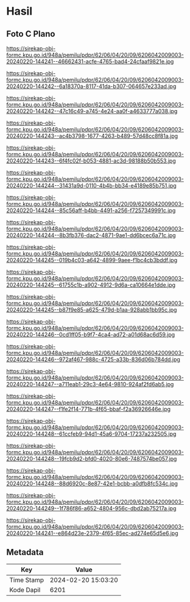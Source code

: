 # Hasil

## Foto C Plano

https://sirekap-obj-formc.kpu.go.id/948a/pemilu/pdpr/62/06/04/20/09/6206042009003-20240220-144241--46662431-acfe-4765-bad4-24cfaaf9821e.jpg

https://sirekap-obj-formc.kpu.go.id/948a/pemilu/pdpr/62/06/04/20/09/6206042009003-20240220-144242--6a18370a-8117-41da-b307-064657e233ad.jpg

https://sirekap-obj-formc.kpu.go.id/948a/pemilu/pdpr/62/06/04/20/09/6206042009003-20240220-144242--47c16c49-a745-4e24-aa0f-a4633777a038.jpg

https://sirekap-obj-formc.kpu.go.id/948a/pemilu/pdpr/62/06/04/20/09/6206042009003-20240220-144243--ac4b3798-1677-4263-b489-57d48cc8f81a.jpg

https://sirekap-obj-formc.kpu.go.id/948a/pemilu/pdpr/62/06/04/20/09/6206042009003-20240220-144243--6f4fc02f-b053-4881-ac3d-98188b50b553.jpg

https://sirekap-obj-formc.kpu.go.id/948a/pemilu/pdpr/62/06/04/20/09/6206042009003-20240220-144244--31431a9d-0110-4b4b-bb34-e4189e85b751.jpg

https://sirekap-obj-formc.kpu.go.id/948a/pemilu/pdpr/62/06/04/20/09/6206042009003-20240220-144244--85c56aff-b4bb-4491-a256-f7257349991c.jpg

https://sirekap-obj-formc.kpu.go.id/948a/pemilu/pdpr/62/06/04/20/09/6206042009003-20240220-144244--8b3fb376-dac2-4871-9ae1-dd6bcec6a71c.jpg

https://sirekap-obj-formc.kpu.go.id/948a/pemilu/pdpr/62/06/04/20/09/6206042009003-20240220-144245--019b4c03-a642-4899-9aee-f1bc4cb3bddf.jpg

https://sirekap-obj-formc.kpu.go.id/948a/pemilu/pdpr/62/06/04/20/09/6206042009003-20240220-144245--61755c1b-a902-4912-9d6a-ca10664e1dde.jpg

https://sirekap-obj-formc.kpu.go.id/948a/pemilu/pdpr/62/06/04/20/09/6206042009003-20240220-144245--b87f9e85-a625-479d-b1aa-928abb1bb95c.jpg

https://sirekap-obj-formc.kpu.go.id/948a/pemilu/pdpr/62/06/04/20/09/6206042009003-20240220-144246--0cd1ff05-b9f7-4ca4-ad72-a01d68ac6d59.jpg

https://sirekap-obj-formc.kpu.go.id/948a/pemilu/pdpr/62/06/04/20/09/6206042009003-20240220-144246--972af467-988c-4725-a33b-836d06b784dd.jpg

https://sirekap-obj-formc.kpu.go.id/948a/pemilu/pdpr/62/06/04/20/09/6206042009003-20240220-144247--a711eab1-29c3-4e64-9810-924af2fd6ab5.jpg

https://sirekap-obj-formc.kpu.go.id/948a/pemilu/pdpr/62/06/04/20/09/6206042009003-20240220-144247--f1fe2f14-771b-4f65-bbaf-f2a36926646e.jpg

https://sirekap-obj-formc.kpu.go.id/948a/pemilu/pdpr/62/06/04/20/09/6206042009003-20240220-144248--61ccfeb9-94d1-45a6-9704-17237a232505.jpg

https://sirekap-obj-formc.kpu.go.id/948a/pemilu/pdpr/62/06/04/20/09/6206042009003-20240220-144248--19fcb9d2-bfd0-4020-80e6-7487574be057.jpg

https://sirekap-obj-formc.kpu.go.id/948a/pemilu/pdpr/62/06/04/20/09/6206042009003-20240220-144248--88d6920c-8e87-42e1-bcbb-a0dfb8fc534c.jpg

https://sirekap-obj-formc.kpu.go.id/948a/pemilu/pdpr/62/06/04/20/09/6206042009003-20240220-144249--1f786f86-a652-4804-956c-dbd2ab75217a.jpg

https://sirekap-obj-formc.kpu.go.id/948a/pemilu/pdpr/62/06/04/20/09/6206042009003-20240220-144241--e864d23e-2379-4f65-85ec-ad274e65d5e6.jpg


## Metadata

| Key        | Value               |
| ---------- | ------------------- |
| Time Stamp | 2024-02-20 15:03:20 |
| Kode Dapil | 6201                |



